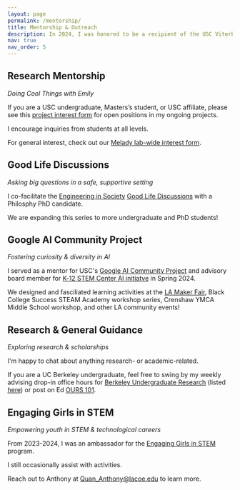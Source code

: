 ```yaml
---
layout: page
permalink: /mentorship/
title: Mentorship & Outreach
description: In 2024, I was honored to be a recipient of the USC Viterbi Undergraduate Research Mentoring Award and EiS Excellence in Science Communication for Social Good Award. 
nav: true
nav_order: 5
---
```



## Research Mentorship 

*Doing Cool Things with Emily*

If you are a USC undergraduate, Masters’s student, or USC affiliate, please see this [project interest form](https://forms.gle/FQEM4d3LvAEPBmC79) for open positions in my ongoing projects. 

I encourage inquiries from students at all levels.

For general interest, check out our [Melady lab-wide interest form](https://forms.gle/4dnhu7xtMZLJQHrE6). 


## Good Life Discussions 

*Asking big questions in a safe, supportive setting*

I co-facilitate the [Engineering in Society](https://eis.usc.edu/) [Good Life Discussions](https://stem-ed.usc.edu/our-research/eerp/ethos-project/) with a Philosphy PhD candidate. 

We are expanding this series to more undergraduate and PhD students!


## Google AI Community Project 

*Fostering curiosity & diversity in AI* 

I served as a mentor for USC's [Google AI Community Project](https://viterbik12.usc.edu/ai-community-project/) and advisory board member for [K-12 STEM Center AI initiatve](https://viterbik12.usc.edu/ai-initiative/) in Spring 2024.

We designed and fasciliated learning activities at the [LA Maker Fair](https://losangeles.makerfaire.com/maker/entry/1586/), Black College Success STEAM Academy workshop series, Crenshaw YMCA Middle School workshop, and other LA community events! 


## Research & General Guidance

*Exploring research & scholarships*

I'm happy to chat about anything research- or academic-related. 


If you are a UC Berkeley undergraduate, feel free to swing by my weekly advising drop-in office hours for [Berkeley Undergraduate Research](https://research.berkeley.edu/) (listed [here](https://research.berkeley.edu/ours-peer-advisors/)) or post on Ed [OURS 101](https://edstem.org/us/join/FyC6t6). 


## Engaging Girls in STEM 

*Empowering youth in STEM & technological careers*

From 2023-2024, I was an ambassador for the [Engaging Girls in STEM](https://www.engaginggirlsinstem.com/) program. 

I still occasionally assist with activities. 

Reach out to Anthony at Quan_Anthony@lacoe.edu to learn more.
